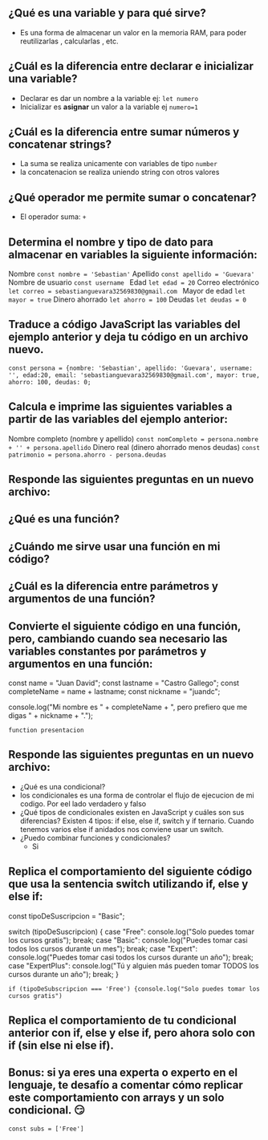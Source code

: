 ## ¿Qué es una variable y para qué sirve?

- Es una forma de almacenar un valor en la memoria RAM, para poder reutilizarlas , calcularlas , etc.

## ¿Cuál es la diferencia entre declarar e inicializar una variable?

- Declarar es dar un nombre a la variable ej: `let numero`
- Inicializar es **asignar** un valor a la variable ej `numero=1`

## ¿Cuál es la diferencia entre sumar números y concatenar strings?

- La suma se realiza unicamente con variables de tipo `number`
- la concatenacion se realiza uniendo string con otros valores

## ¿Qué operador me permite sumar o concatenar?

- El operador suma: `+`

## Determina el nombre y tipo de dato para almacenar en variables la siguiente información:

Nombre `const nombre = 'Sebastian'`
Apellido `const apellido = 'Guevara'`
Nombre de usuario `const username `
Edad `let edad = 20`
Correo electrónico `let correo = sebastianguevara32569830@gmail.com `
Mayor de edad `let mayor = true`
Dinero ahorrado `let ahorro = 100`
Deudas `let deudas = 0`

## Traduce a código JavaScript las variables del ejemplo anterior y deja tu código en un archivo nuevo.

`const persona = {nombre: 'Sebastian', apellido: 'Guevara', username: '', edad:20, email: 'sebastianguevara32569830@gmail.com', mayor: true, ahorro: 100, deudas: 0;`

## Calcula e imprime las siguientes variables a partir de las variables del ejemplo anterior:

Nombre completo (nombre y apellido)
`const nomCompleto = persona.nombre + '' + persona.apellido`
Dinero real (dinero ahorrado menos deudas)
`const patrimonio = persona.ahorro - persona.deudas`

## Responde las siguientes preguntas en un nuevo archivo:

## ¿Qué es una función?

## ¿Cuándo me sirve usar una función en mi código?

## ¿Cuál es la diferencia entre parámetros y argumentos de una función?

## Convierte el siguiente código en una función, pero, cambiando cuando sea necesario las variables constantes por parámetros y argumentos en una función:

const name = "Juan David";
const lastname = "Castro Gallego";
const completeName = name + lastname;
const nickname = "juandc";

console.log("Mi nombre es " + completeName + ", pero prefiero que me digas " + nickname + ".");

`function presentacion `

## Responde las siguientes preguntas en un nuevo archivo:

- ¿Qué es una condicional?
- los condicionales es una forma de controlar el flujo de ejecucion de mi codigo. Por eel lado verdadero y falso
- ¿Qué tipos de condicionales existen en JavaScript y cuáles son sus diferencias?
  Existen 4 tipos: if else, else if, switch y if ternario. Cuando tenemos varios else if anidados nos conviene usar un switch.
- ¿Puedo combinar funciones y condicionales?
  - Si

## Replica el comportamiento del siguiente código que usa la sentencia switch utilizando if, else y else if:

const tipoDeSuscripcion = "Basic";

switch (tipoDeSuscripcion) {
case "Free":
console.log("Solo puedes tomar los cursos gratis");
break;
case "Basic":
console.log("Puedes tomar casi todos los cursos durante un mes");
break;
case "Expert":
console.log("Puedes tomar casi todos los cursos durante un año");
break;
case "ExpertPlus":
console.log("Tú y alguien más pueden tomar TODOS los cursos durante un año");
break;
}

`if (tipoDeSubscripcion === 'Free') {console.log("Solo puedes tomar los cursos gratis")`

## Replica el comportamiento de tu condicional anterior con if, else y else if, pero ahora solo con if (sin else ni else if).

## Bonus: si ya eres una experta o experto en el lenguaje, te desafío a comentar cómo replicar este comportamiento con arrays y un solo condicional. 😏

`const subs = ['Free']`
